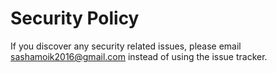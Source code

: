 # Security Policy

If you discover any security related issues, please email sashamoik2016@gmail.com instead of using the issue tracker.
